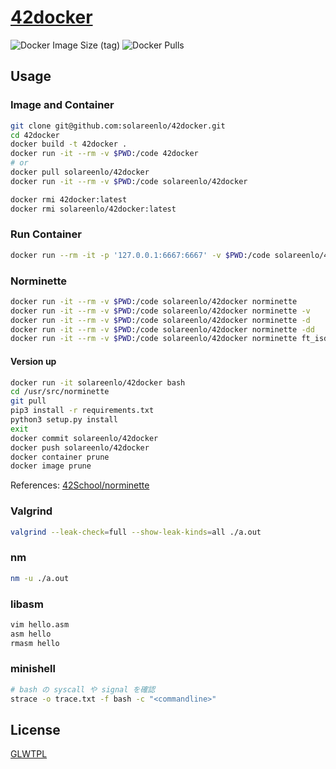 # [42docker](https://github.com/solareenlo/42docker)
![Docker Image Size (tag)](https://img.shields.io/docker/image-size/solareenlo/42docker/latest)
![Docker Pulls](https://img.shields.io/docker/pulls/solareenlo/42docker)

## Usage
### Image and Container
```sh
git clone git@github.com:solareenlo/42docker.git
cd 42docker
docker build -t 42docker .
docker run -it --rm -v $PWD:/code 42docker
# or
docker pull solareenlo/42docker
docker run -it --rm -v $PWD:/code solareenlo/42docker

docker rmi 42docker:latest
docker rmi solareenlo/42docker:latest
```

### Run Container
```sh
docker run --rm -it -p '127.0.0.1:6667:6667' -v $PWD:/code solareenlo/42docker
```

### Norminette
```sh
docker run -it --rm -v $PWD:/code solareenlo/42docker norminette
docker run -it --rm -v $PWD:/code solareenlo/42docker norminette -v
docker run -it --rm -v $PWD:/code solareenlo/42docker norminette -d
docker run -it --rm -v $PWD:/code solareenlo/42docker norminette -dd
docker run -it --rm -v $PWD:/code solareenlo/42docker norminette ft_isdigit.c
```

#### Version up
```sh
docker run -it solareenlo/42docker bash
cd /usr/src/norminette
git pull
pip3 install -r requirements.txt
python3 setup.py install
exit
docker commit solareenlo/42docker
docker push solareenlo/42docker
docker container prune
docker image prune
```

References: [42School/norminette](https://github.com/42School/norminette)

### Valgrind
```sh
valgrind --leak-check=full --show-leak-kinds=all ./a.out
```

### nm
```sh
nm -u ./a.out
```

### libasm
```sh
vim hello.asm
asm hello
rmasm hello
```

### minishell
```sh
# bash の syscall や signal を確認
strace -o trace.txt -f bash -c "<commandline>"
```

## License
[GLWTPL](./LICENSE)
